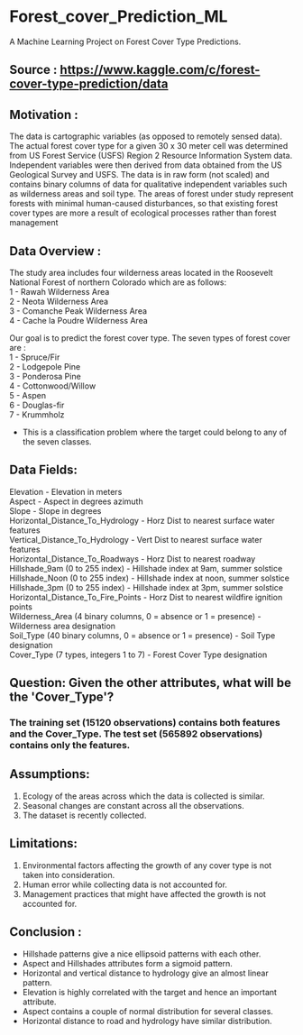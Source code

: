 # Forest_cover_Prediction_ML
A Machine Learning Project on Forest Cover Type Predictions.


## Source : https://www.kaggle.com/c/forest-cover-type-prediction/data


## Motivation :
The data is cartographic variables (as opposed to remotely sensed data). The actual forest cover type for a given 30 x 30 meter cell was determined from US Forest Service (USFS) Region 2 Resource Information System data. Independent variables were then derived from data obtained from the US Geological Survey and USFS. The data is in raw form (not scaled) and contains binary columns of data for qualitative independent variables such as wilderness areas and soil type. The areas of forest under study represent forests with minimal human-caused disturbances, so that existing forest cover types are more a result of ecological processes rather than forest management 

## Data Overview :
The study area includes four wilderness areas located in the Roosevelt National Forest of northern Colorado which are as follows:   
1 - Rawah Wilderness Area  
2 - Neota Wilderness Area  
3 - Comanche Peak Wilderness Area  
4 - Cache la Poudre Wilderness Area  

Our goal is to predict the forest cover type. The seven types of forest cover are :    
1 - Spruce/Fir  
2 - Lodgepole Pine  
3 - Ponderosa Pine  
4 - Cottonwood/Willow  
5 - Aspen  
6 - Douglas-fir  
7 - Krummholz  

- This is a classification problem where the target could belong to any of the seven classes.


## Data Fields:

Elevation - Elevation in meters  
Aspect - Aspect in degrees azimuth  
Slope - Slope in degrees  
Horizontal_Distance_To_Hydrology - Horz Dist to nearest surface water features  
Vertical_Distance_To_Hydrology - Vert Dist to nearest surface water features  
Horizontal_Distance_To_Roadways - Horz Dist to nearest roadway  
Hillshade_9am (0 to 255 index) - Hillshade index at 9am, summer solstice  
Hillshade_Noon (0 to 255 index) - Hillshade index at noon, summer solstice  
Hillshade_3pm (0 to 255 index) - Hillshade index at 3pm, summer solstice  
Horizontal_Distance_To_Fire_Points - Horz Dist to nearest wildfire ignition points  
Wilderness_Area (4 binary columns, 0 = absence or 1 = presence) - Wilderness area designation  
Soil_Type (40 binary columns, 0 = absence or 1 = presence) - Soil Type designation  
Cover_Type (7 types, integers 1 to 7) - Forest Cover Type designation 


## Question:  Given the other attributes, what will be the 'Cover_Type'?

### The training set (15120 observations) contains both features and the Cover_Type. The test set (565892 observations) contains only the features. 

## Assumptions:
1.  Ecology of the areas across which the data is collected is similar.
2.  Seasonal changes are constant across all the observations.   
3. The dataset is recently collected.   

## Limitations:
1.  Environmental factors affecting the growth of any cover type is not taken into consideration.    
2.  Human error while collecting data is not accounted for.    
3.  Management practices that might have affected the growth is not accounted for. 



## Conclusion :
- Hillshade patterns give a nice ellipsoid patterns with each other. 
- Aspect and Hillshades attributes form a sigmoid pattern.
- Horizontal and vertical distance to hydrology give an almost linear pattern. 
- Elevation is highly correlated with the target and hence an important attribute. 
- Aspect contains a couple of normal distribution for several classes. 
- Horizontal distance to road and hydrology have similar distribution.


